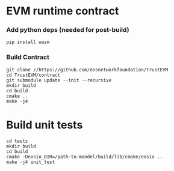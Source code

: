 # EVM runtime contract

### Add python deps (needed for post-build)
```
pip install wasm
```

### Build Contract
```
git clone //https://github.com/eosnetworkfoundation/TrustEVM
cd TrustEVM/contract
git submodule update --init --recursive
mkdir build
cd build
cmake ..
make -j4
```


# Build unit tests
```
cd tests
mkdir build
cd build
cmake -Deosio_DIR=/path-to-mandel/build/lib/cmake/eosio ..
make -j4 unit_test
```

